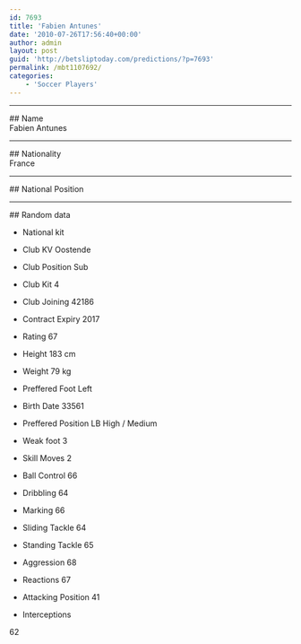 ```yaml
---
id: 7693
title: 'Fabien Antunes'
date: '2010-07-26T17:56:40+00:00'
author: admin
layout: post
guid: 'http://betsliptoday.com/predictions/?p=7693'
permalink: /mbt1107692/
categories:
    - 'Soccer Players'
---
```


- - - - - -

\## Name  
 Fabien Antunes

- - - - - -

\## Nationality  
 France

- - - - - -

\## National Position

- - - - - -

\## Random data

- National kit
- Club
 KV Oostende

- Club Position
 Sub

- Club Kit
 4

- Club Joining
 42186

- Contract Expiry
 2017

- Rating
 67

- Height
 183 cm

- Weight
 79 kg

- Preffered Foot
 Left

- Birth Date
 33561

- Preffered Position
 LB High / Medium

- Weak foot
 3

- Skill Moves
 2

- Ball Control
 66

- Dribbling
 64

- Marking
 66

- Sliding Tackle
 64

- Standing Tackle
 65

- Aggression
 68

- Reactions
 67

- Attacking Position
 41

- Interceptions

 62